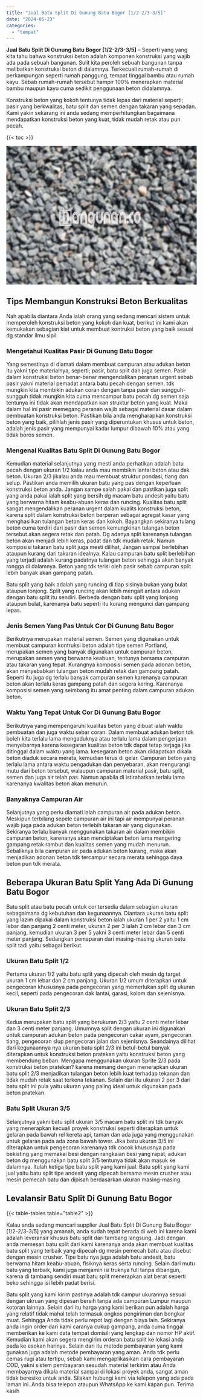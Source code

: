 ```yaml
---
title: "Jual Batu Split Di Gunung Batu Bogor [1/2-2/3-3/5]"
date: "2024-05-23"
categories: 
  - "tempat"
---
```


**Jual Batu Split Di Gunung Batu Bogor \[1/2-2/3-3/5\]** – Seperti yang yang kita tahu bahwa konstruksi beton adalah komponen konstruksi yang wajib ada pada sebuah bangunan. Sulit kita peroleh sebuah bangunan tanpa melibatkan konstruksi beton di dalamnya. Terkecuali rumah-rumah di perkampungan seperti rumah panggung, tempat tinggal bambu atau rumah kayu. Sebab rumah-rumah tersebut hampir 100% menerapkan material bambu maupun kayu cuma sedikit penggunaan beton didalamnya.

Konstruksi beton yang kokoh tentunya tidak lepas dari material seperti; pasir yang berkwalitas, batu split dan semen dengan takaran yang sepadan. Kami yakin sekarang ini anda sedang memperhitungkan bagaimana mendapatkan konstruksi beton yang kuat, tidak mudah retak atau pun pecah.

{{< toc >}}

![Jual Batu Split Di Gunung Batu Bogor [1/2-2/3-3/5]](/images/jual-batu-split-18.png)

## Tips Membangun Konstruksi Beton Berkualitas

Nah apabila diantara Anda ialah orang yang sedang mencari sistem untuk memperoleh konstruksi beton yang kokoh dan kuat, berikut ini kami akan kemukakan sebagian kiat untuk membuat kontruksi beton yang baik sesuai dg standar ilmu sipil.

### Mengetahui Kualitas Pasir Di Gunung Batu Bogor

Yang semestinya di diamati dalam membuat campuran atau adukan beton itu yakni tipe materialnya, seperti; pasir, batu split dan juga semen. Pasir dalam konstruksi beton benar-benar mengendalikan peranan urgent sebab pasir yakni material pemadat antara batu pecah dengan semen. tdk mungkin kita membikin adukan coran dengan tanpa pasir dan sungguh-sungguh tidak mungkin kita cuma mencampur batu pecah dg semen saja tentunya ini tidak akan mendapatkan kan struktur beton yang kuat. Maka dalam hal ini pasir memegang peranan wajib sebagai material dasar dalam pembuatan konstruksi beton. Pastikan bila anda mengharapkan konstruksi beton yang baik, pilihlah jenis pasir yang diperuntukan khusus untuk beton, adalah jenis pasir yang mempunyai kadar lumpur dibawah 10% atau yang tidak boros semen.

### Mengenal Kualitas Batu Split Di Gunung Batu Bogor

Kemudian material selanjutnya yang mesti anda perhatikan adalah batu pecah dengan ukuran 1/2 kalau anda mau membikin lantai beton atau dak beton. Ukuran 2/3 jikalau anda mau membuat struktur pondasi, tiang dan selup. Pastikan anda memilih ukuran batu yang pas dengan keperluan konstruksi beton anda. Jangan sampe salah pakai dan pastikan juga split yang anda pakai ialah split yang bersih dg macam batu andesit yaitu batu yang berwarna hitam keabu-abuan keras dan runcing. Kualitas batu split sangat mengendalikan peranan urgent dalam kualits konstruksi beton, karena split dalam konstruksi beton berperan sebagai agregat kasar yang menghasilkan tulangan beton keras dan kokoh. Bayangkan sekiranya tulang beton cuma terdiri dari pasir dan semen kemungkinan tulangan beton tersebut akan segera retak dan patah. Dg adanya split karenanya tulangan beton akan menjadi lebih keras, padat dan tdk mudah retak. Namun komposisi takaran batu split juga mesti dilihat, Jangan sampai berlebihan ataupun kurang dari takaran idealnya. Kalau campuran batu split berlebihan yang terjadi adalah kurang padatnya tulangan beton sehingga akan banyak rongga di dalamnya. Beton yang tdk terisi oleh pasir sebab campuran split lebih banyak akan gampang patah.

Batu split yang baik adalah yang runcing di tiap sisinya bukan yang bulat ataupun lonjong. Split yang runcing akan lebih mengait antara adukan dengan batu split itu sendiri. Berbeda dengan batu split yang lonjong ataupun bulat, karenanya batu seperti itu kurang mengunci dan gampang lepas.

### Jenis Semen Yang Pas Untuk Cor Di Gunung Batu Bogor

Berikutnya merupakan material semen. Semen yang digunakan untuk membuat campuran kontruksi beton adalah tipe semen Portland, merupakan semen yang banyak digunakan untuk campuran beton, merupakan semen yang berwarna keabuan, tentunya bersama campuran atau takaran yang tepat. Kurangnya komposisi semen pada adonan beton, akan menyebabkan tulangan beton mudah retak dan gampang patah. Seperti itu juga dg terlalu banyak campuran semen karenanya campuran beton akan terlalu keras gampang patah dan segera kering. Karenanya komposisi semen yang seimbang itu amat penting dalam campuran adukan beton.

### Waktu Yang Tepat Untuk Cor Di Gunung Batu Bogor

Berikutnya yang mempengaruhi kualitas beton yang dibuat ialah waktu pembuatan dan juga waktu sebar coran. Dalam membuat adukan beton tdk boleh kita terlalu lama mengaduknya atau terlalu lama dalam pengerjaan menyebarnya karena kesegaran kualitas beton tdk dapat tetap terjaga jika ditinggal dalam waktu yang lama. kesegaran beton akan didapatkan dikala beton diaduk secara merata, kemudian terus di gelar. Campuran beton yang terlalu lama antara waktu pengadukan dan penyebaran, akan mengurangi mutu dari beton tersebut, walaupun campuran material pasir, batu split, semen dan juga air telah pas. Namun apabila di istirahatkan terlalu lama karenanya kwalitas beton akan menurun.

### Banyaknya Campuran Air

Selanjutnya yang perlu diamati ialah campuran air pada adukan beton. Meskipun terbilang sepele campuran air ini tapi air mempunyai peranan wajib juga pada adukan beton terlebih takaran air yang digunakan. Sekiranya terlalu banyak menggunakan takaran air dalam membikin campuran beton, karenanya akan menciptakan beton lama mengering gampang retak rambut dan kualitas semen yang mudah menurun. Sebaliknya bila campuran air pada adukan beton kurang, maka akan menjadikan adonan beton tdk tercampur secara merata sehingga daya beton pun tdk merata.

## Beberapa Ukuran Batu Split Yang Ada Di Gunung Batu Bogor

Batu split atau batu pecah untuk cor tersedia dalam sebagian ukuran sebagaimana dg kebutuhan dan kegunaannya. Diantara ukuran batu split yang lazim dipakai dalam konstruksi beton ialah ukuran 1 per 2 yaitu 1 cm lebar dan panjang 2 centi meter, ukuran 2 per 3 ialah 2 cm lebar dan 3 cm panjang, kemudian ukuran 3 per 5 yakni 3 centi meter lebar dan 5 centi meter panjang. Sedangkan pemaparan dari masing-masing ukuran batu split tadi yaitu sebagai berikut.

### Ukuran Batu Split 1/2

Pertama ukuran 1/2 yaitu batu split yang dipecah oleh mesin dg target ukuran 1 cm lebar dan 2 cm panjang. Ukuran 1/2 umum diterapkan untuk pengecoran khususnya pada pengecoran yang memerlukan split dg ukuran kecil, seperti pada pengecoran dak lantai, garasi, kolom dan sejenisnya.

### Ukuran Batu Split 2/3

Kedua merupakan batu split yang berukuran 2/3 yaitu 2 centi meter lebar dan 3 centi meter panjang. Umumnya split dengan ukuran ini digunakan untuk campuran adukan beton pada pengecoran cakar ayam, pengecoran tiang, pengecoran slup pengecoran jalan dan sejenisnya. Seandainya dilihat dari kegunaannya nya ukuran batu split 2/3 ini betul-betul banyak diterapkan untuk konstruksi beton pratekan yaitu konstruksi beton yang membendung beban. Mengapa menggunakan ukuran Sprite 2/3 pada konstruksi beton pratekan? karena memang dengan menerapkan ukuran batu split 2/3 menjadikan tulangan beton lebih kuat terhadap tekanan dan tidak mudah retak saat terkena tekanan. Selain dari itu ukuran 2 per 3 dari batu split ini pula yaitu ukuran yang paling ideal untuk digunakan pada beton pratekan.

### Batu Split Ukuran 3/5

Selanjutnya yakni batu split ukuran 3/5 macam batu split ini tdk banyak yang menerapkan kecuali proyek konstruksi seperti diterapkan untuk gelaran pada bawah rel kereta api, taman dan ada juga yang menggunakan untuk gelaran pada ada zona bawah tower. Jika batu ukuran 3/5 ini diterapkan untuk pengecoran karenanya tdk cocok khususnya pada bekisting yang memakai besi dengan rangkaian besi yang rapat, adukan beton dg menggunakan batu split 3/5 tentunya tidak akan masuk ke dalamnya. Itulah ketiga tipe batu split yang kami jual. Batu split yang kami jual yaitu batu split tipe andesit yang dipecah bersama mesin crusher atau mesin pemecah batu dan dipisah berdasarkan ukuran masing-masing.

## Levalansir Batu Split Di Gunung Batu Bogor

{{< table-tables table="table2" >}}

Kalau anda sedang mencari supplier Jual Batu Split Di Gunung Batu Bogor \[1/2-2/3-3/5\] yang amanah, anda sudah tepat berada di web ini karena kami adalah leveransir khusus batu split dari tambang langsung. Jadi dengan anda memesan batu split dari kami karenanya anda akan membuat kualitas batu split yang terbaik yang dipecah dg mesin pemecah batu atau disebut dengan mesin crusher. Tipe batu nya juga adalah batu andesit, batu berwarna hitam keabu-abuan, fisiknya keras serta runcing. Selain dari mutu batu yang terbaik, kami juga menjamin isi truknya full tanpa dibangun, karena di tambang sendiri muat batu split menerapkan alat berat seperti beko sehingga isi lebih padat berisi.

Batu split yang kami kirim pastinya adalah tdk campur ukurannya sesuai dengan ukruan yang dipesan bersih tanpa ada campuran Lumpur maupun kotoran lainnya. Selain dari itu harga yang kami berikan pun adalah harga yang relatif tidak mahal telah termasuk ongkos pengiriman dan bongkar muat. Sehingga Anda tidak perlu repot lagi dengan biaya lain. Sekiranya anda ingin order dari kami caranya cukup gampang, anda cuma tinggal memberikan ke kami data tempat domisili yang lengkap dan nomor HP aktif. Kemudian kami akan segera mengirim orderan batu split ke lokasi anda pada ke esokan harinya. Selain dari itu metode pembayaran yang kami gunakan juga adalah metode pembayaran yang aman. Anda tdk perlu cemas rugi atau tertipu, sebab kami mengaplikasikan cara pembayaran COD, yakni sistem pembayaran sesudah material terkirim atau Anda membayarnya dikala material sampai di lokasi proyek anda, sangat aman tidak beresiko untuk anda. Silakan hubungi kami via telepon yang ada pada laman ini. Anda bisa telepon ataupun WhatsApp ke kami kapan pun. Terima kasih

